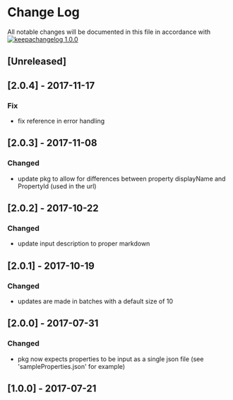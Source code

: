 # Change Log

All notable changes will be documented in this file in accordance with
[![keepachangelog 1.0.0](https://img.shields.io/badge/keepachangelog-1.0.0-brightgreen.svg)](http://keepachangelog.com/en/1.0.0/)

## \[Unreleased]

## \[2.0.4] - 2017-11-17

### Fix

- fix reference in error handling

## \[2.0.3] - 2017-11-08

### Changed

- update pkg to allow for differences between property displayName and PropertyId (used in the url)

## \[2.0.2] - 2017-10-22

### Changed

- update input description to proper markdown

## \[2.0.1] - 2017-10-19

### Changed

- updates are made in batches with a default size of 10

## \[2.0.0] - 2017-07-31

### Changed

- pkg now expects properties to be input as a single json file (see
  'sampleProperties.json' for example)

## \[1.0.0] - 2017-07-21

